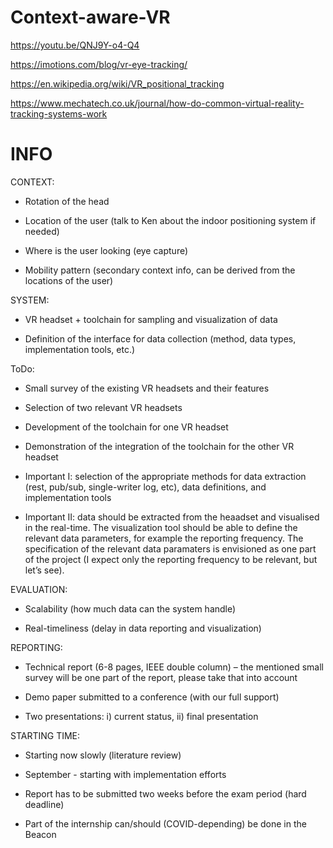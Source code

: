 # Context-aware-VR

https://youtu.be/QNJ9Y-o4-Q4

https://imotions.com/blog/vr-eye-tracking/

https://en.wikipedia.org/wiki/VR_positional_tracking

https://www.mechatech.co.uk/journal/how-do-common-virtual-reality-tracking-systems-work

# INFO

CONTEXT:

- Rotation of the head

- Location of the user (talk to Ken about the indoor positioning system if needed)

- Where is the user looking (eye capture)

- Mobility pattern (secondary context info, can be derived from the locations of the user)

 

SYSTEM:

- VR headset + toolchain for sampling and visualization of data

- Definition of the interface for data collection (method, data types, implementation tools, etc.)

 

ToDo:

- Small survey of the existing VR headsets and their features

- Selection of two relevant VR headsets

- Development of the toolchain for one VR headset

- Demonstration of the integration of the toolchain for the other VR headset

 

- Important I: selection of the appropriate methods for data extraction (rest, pub/sub, single-writer log, etc), data definitions, and implementation tools

- Important II: data should be extracted from the heaadset and visualised in the real-time. The visualization tool should be able to define the relevant data parameters, for example the reporting frequency. The specification of the relevant data paramaters is envisioned as one part of the project (I expect only the reporting frequency to be relevant, but let’s see).

 

EVALUATION:

- Scalability (how much data can the system handle)

- Real-timeliness (delay in data reporting and visualization)

 

REPORTING:

- Technical report (6-8 pages, IEEE double column) – the mentioned small survey will be one part of the report, please take that into account

- Demo paper submitted to a conference (with our full support)

- Two presentations: i) current status, ii) final presentation

 

STARTING TIME:

- Starting now slowly (literature review)

- September - starting with implementation efforts

- Report has to be submitted two weeks before the exam period (hard deadline)

- Part of the internship can/should (COVID-depending) be done in the Beacon
